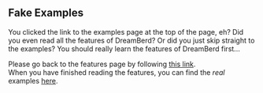 ## Fake Examples
You clicked the link to the examples page at the top of the page, eh? Did you even read all the features of DreamBerd? Or did you just skip straight to the examples? You should really learn the features of DreamBerd first...<br>

Please go back to the features page by following [this link](https://github.com/TodePond/DreamBerd/blob/main/README.md).<br>
When you have finished reading the features, you can find the _real_ examples [here]().
